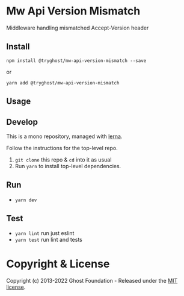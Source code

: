 # Mw Api Version Mismatch

Middleware handling mismatched Accept-Version header

## Install

`npm install @tryghost/mw-api-version-mismatch --save`

or

`yarn add @tryghost/mw-api-version-mismatch`


## Usage


## Develop

This is a mono repository, managed with [lerna](https://lernajs.io/).

Follow the instructions for the top-level repo.
1. `git clone` this repo & `cd` into it as usual
2. Run `yarn` to install top-level dependencies.


## Run

- `yarn dev`


## Test

- `yarn lint` run just eslint
- `yarn test` run lint and tests




# Copyright & License 

Copyright (c) 2013-2022 Ghost Foundation - Released under the [MIT license](LICENSE).